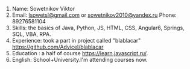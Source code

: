 
1. Name: Sowetnikov Viktor
2. Email: lsowetsl@gmail.com or sowetnikov2010@yandex.ru
   Phone: 89276581104
4. Skills: the basics of Java, Python, JS, HTML, CSS, Angular6, Springs, SQL, VBA, RPA.
6. Experience: took a part in project called "blablacar" https://github.com/Advicel/blablacar
7. Education : a half of course https://learn.javascript.ru/.
8. English: School+University.I'm attending courses now.
